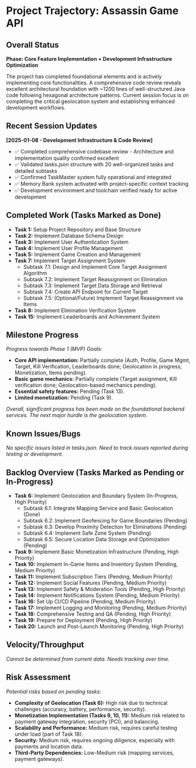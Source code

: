 # Project Trajectory: Assassin Game API

## Overall Status
**Phase: Core Feature Implementation + Development Infrastructure Optimization**

The project has completed foundational elements and is actively implementing core functionalities. A comprehensive code review reveals excellent architectural foundation with ~1200 lines of well-structured Java code following hexagonal architecture patterns. Current session focus is on completing the critical geolocation system and establishing enhanced development workflows.

## Recent Session Updates 
**[2025-01-08 - Development Infrastructure & Code Review]**
- ✅ Completed comprehensive codebase review - Architecture and implementation quality confirmed excellent
- ✅ Validated tasks.json structure with 20 well-organized tasks and detailed subtasks
- ✅ Confirmed TaskMaster system fully operational and integrated  
- ✅ Memory Bank system activated with project-specific context tracking
- ✅ Development environment and toolchain verified ready for active development

## Completed Work (Tasks Marked as Done)

*   **Task 1:** Setup Project Repository and Base Structure
*   **Task 2:** Implement Database Schema Design
*   **Task 3:** Implement User Authentication System
*   **Task 4:** Implement User Profile Management
*   **Task 5:** Implement Game Creation and Management
*   **Task 7:** Implement Target Assignment System
    *   Subtask 7.1: Design and Implement Core Target Assignment Algorithm
    *   Subtask 7.2: Implement Target Reassignment on Elimination
    *   Subtask 7.3: Implement Target Data Storage and Retrieval
    *   Subtask 7.4: Create API Endpoint for Current Target
    *   Subtask 7.5: (Optional/Future) Implement Target Reassignment via Items
*   **Task 8:** Implement Elimination Verification System
*   **Task 15:** Implement Leaderboards and Achievement System

## Milestone Progress
*Progress towards Phase 1 (MVP) Goals:*

*   **Core API implementation:** Partially complete (Auth, Profile, Game Mgmt, Target, Kill Verification, Leaderboards done; Geolocation in progress; Monetization, Items pending).
*   **Basic game mechanics:** Partially complete (Target assignment, Kill verification done; Geolocation-based mechanics pending).
*   **Essential safety features:** Pending (Task 13).
*   **Limited monetization:** Pending (Task 9).

*Overall, significant progress has been made on the foundational backend services. The next major hurdle is the geolocation system.* 

## Known Issues/Bugs
*No specific issues listed in tasks.json. Need to track issues reported during testing or development.* 

## Backlog Overview (Tasks Marked as Pending or In-Progress)

*   **Task 6:** Implement Geolocation and Boundary System (In-Progress, High Priority)
    *   Subtask 6.1: Integrate Mapping Service and Basic Geolocation (Done)
    *   Subtask 6.2: Implement Geofencing for Game Boundaries (Pending)
    *   Subtask 6.3: Develop Proximity Detection for Eliminations (Pending)
    *   Subtask 6.4: Implement Safe Zone System (Pending)
    *   Subtask 6.5: Secure Location Data Storage and Optimization (Pending)
*   **Task 9:** Implement Basic Monetization Infrastructure (Pending, High Priority)
*   **Task 10:** Implement In-Game Items and Inventory System (Pending, Medium Priority)
*   **Task 11:** Implement Subscription Tiers (Pending, Medium Priority)
*   **Task 12:** Implement Social Features (Pending, Medium Priority)
*   **Task 13:** Implement Safety & Moderation Tools (Pending, High Priority)
*   **Task 14:** Implement Notifications System (Pending, Medium Priority)
*   **Task 16:** Set Up CI/CD Pipeline (Pending, Medium Priority)
*   **Task 17:** Implement Logging and Monitoring (Pending, Medium Priority)
*   **Task 18:** Comprehensive Testing and QA (Pending, High Priority)
*   **Task 19:** Prepare for Deployment (Pending, High Priority)
*   **Task 20:** Launch and Post-Launch Monitoring (Pending, High Priority)

## Velocity/Throughput
*Cannot be determined from current data. Needs tracking over time.*

## Risk Assessment
*Potential risks based on pending tasks:*

*   **Complexity of Geolocation (Task 6):** High risk due to technical challenges (accuracy, battery, performance, security).
*   **Monetization Implementation (Tasks 9, 10, 11):** Medium risk related to payment gateway integration, security (PCI), and balancing.
*   **Scalability and Performance:** Medium risk, requires careful testing under load (part of Task 18).
*   **Security:** Medium risk, requires ongoing diligence, especially with payments and location data.
*   **Third-Party Dependencies:** Low-Medium risk (mapping services, payment gateways). 